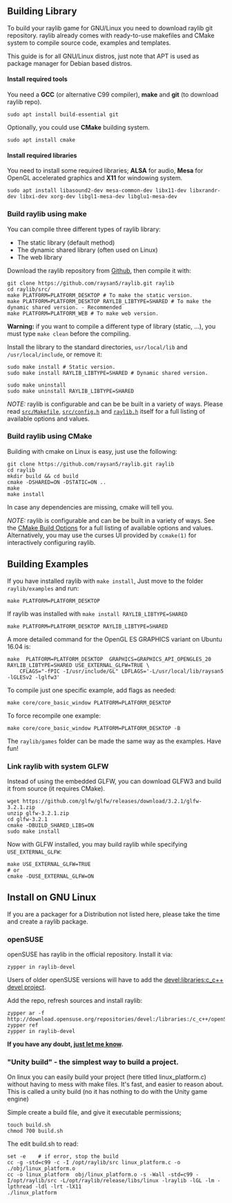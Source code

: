 ## Building Library

To build your raylib game for GNU/Linux you need to download raylib git repository. raylib already comes with ready-to-use makefiles and CMake system to compile source code, examples and templates.  

This guide is for all GNU/Linux distros, just note that APT is used as package manager for Debian based distros.

#### Install required tools
You need a **GCC** (or alternative C99 compiler), **make** and **git** (to download raylib repo). 

    sudo apt install build-essential git

Optionally, you could use **CMake** building system.

    sudo apt install cmake

#### Install required libraries
You need to install some required libraries; **ALSA** for audio, **Mesa** for OpenGL accelerated graphics and **X11** for windowing system.

    sudo apt install libasound2-dev mesa-common-dev libx11-dev libxrandr-dev libxi-dev xorg-dev libgl1-mesa-dev libglu1-mesa-dev

### Build raylib using make
You can compile three different types of raylib library:

* The static library (default method)
* The dynamic shared library (often used on Linux)
* The web library

Download the raylib repository from [Github](https://github.com/raysan5/raylib), then compile it with:

    git clone https://github.com/raysan5/raylib.git raylib
    cd raylib/src/
    make PLATFORM=PLATFORM_DESKTOP # To make the static version.
    make PLATFORM=PLATFORM_DESKTOP RAYLIB_LIBTYPE=SHARED # To make the dynamic shared version. - Recommended
    make PLATFORM=PLATFORM_WEB # To make web version.

**Warning:** if you want to compile a different type of library (static, ...), you must type `make clean` before the compiling.

Install the library to the standard directories, `usr/local/lib` and `/usr/local/include`, or remove it:

    sudo make install # Static version.
    sudo make install RAYLIB_LIBTYPE=SHARED # Dynamic shared version.
    
    sudo make uninstall
    sudo make uninstall RAYLIB_LIBTYPE=SHARED

_NOTE:_ raylib is configurable and can be be built in a variety of ways. Please read [`src/Makefile`](https://github.com/raysan5/raylib/blob/master/src/Makefile), [`src/config.h`](https://github.com/raysan5/raylib/blob/master/src/config.h) and [`raylib.h`](https://github.com/raysan5/raylib/blob/master/src/raylib.h) itself for a full listing of available options and values.

### Build raylib using CMake

Building with cmake on Linux is easy, just use the following:
```
git clone https://github.com/raysan5/raylib.git raylib
cd raylib
mkdir build && cd build
cmake -DSHARED=ON -DSTATIC=ON ..
make
make install
```
In case any dependencies are missing, cmake will tell you.

_NOTE:_ raylib is configurable and can be be built in a variety of ways. See the [CMake Build Options](https://github.com/raysan5/raylib/wiki/CMake-Build-Options) for a full listing of available options and values. Alternatively, you may use the curses UI provided by `ccmake(1)` for interactively configuring raylib.

## Building Examples

If you have installed raylib with `make install`, Just move to the folder `raylib/examples` and run:

    make PLATFORM=PLATFORM_DESKTOP

If raylib was installed with `make install RAYLIB_LIBTYPE=SHARED`

    make PLATFORM=PLATFORM_DESKTOP RAYLIB_LIBTYPE=SHARED

A more detailed command for the OpenGL ES GRAPHICS variant on Ubuntu 16.04 is:

    make  PLATFORM=PLATFORM_DESKTOP  GRAPHICS=GRAPHICS_API_OPENGLES_20 RAYLIB_LIBTYPE=SHARED USE_EXTERNAL_GLFW=TRUE \
        CFLAGS="-fPIC -I/usr/include/GL" LDFLAGS='-L/usr/local/lib/raysan5 -lGLESv2 -lglfw3'
    
To compile just one specific example, add flags as needed:

    make core/core_basic_window PLATFORM=PLATFORM_DESKTOP

To force recompile one example:

    make core/core_basic_window PLATFORM=PLATFORM_DESKTOP -B

The `raylib/games` folder can be made the same way as the examples. Have fun!


### Link raylib with system GLFW

Instead of using the embedded GLFW, you can download GLFW3 and build it from source (it requires CMake).

    wget https://github.com/glfw/glfw/releases/download/3.2.1/glfw-3.2.1.zip
    unzip glfw-3.2.1.zip
    cd glfw-3.2.1
    cmake -DBUILD_SHARED_LIBS=ON
    sudo make install

Now with GLFW installed, you may build raylib while specifying `USE_EXTERNAL_GLFW`:

```
make USE_EXTERNAL_GLFW=TRUE
# or
cmake -DUSE_EXTERNAL_GLFW=ON
```

## Install on GNU Linux

If you are a packager for a Distribution not listed here, please take the time and create a raylib package.

### openSUSE
openSUSE has raylib in the official repository. Install it via:

```
zypper in raylib-devel
```

Users of older openSUSE versions will have to add the [devel:libraries:c_c++ devel project](https://build.opensuse.org/project/show/devel:libraries:c_c++).

Add the repo, refresh sources and install raylib:
```
zypper ar -f http://download.opensuse.org/repositories/devel:/libraries:/c_c++/openSUSE_Factory/devel:libraries:c_c++.repo
zypper ref
zypper in raylib-devel
```

**If you have any doubt, [just let me know][raysan5].**

[raysan5]: mailto:ray@raylib.com "Ramon Santamaria - Ray San"

### "Unity build" - the simplest way to build a project.

On linux you can easily build your project (here titled linux_platform.c) without having to mess with make files.  It's fast, and easier to reason about. This is called a unity build (no it has nothing to do with the Unity game engine)

Simple create a build file, and give it executable permissions;
```
touch build.sh
chmod 700 build.sh
```

The edit build.sh to read:
```
set -e    # if error, stop the build
cc -g -std=c99 -c -I /opt/raylib/src linux_platform.c -o ./obj/linux_platform.o
cc -o linux_platform  obj/linux_platform.o -s -Wall -std=c99 -I/opt/raylib/src -L/opt/raylib/release/libs/linux -lraylib -lGL -lm -lpthread -ldl -lrt -lX11
./linux_platform
```